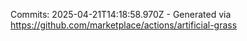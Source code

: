 Commits: 2025-04-21T14:18:58.970Z - Generated via https://github.com/marketplace/actions/artificial-grass
<br>
